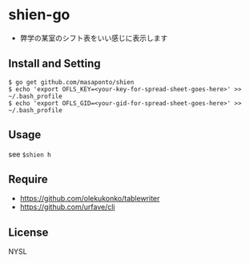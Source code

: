 # shien-go
- 弊学の某室のシフト表をいい感じに表示します

## Install and Setting

```
$ go get github.com/masaponto/shien  
$ echo 'export OFLS_KEY=<your-key-for-spread-sheet-goes-here>' >> ~/.bash_profile  
$ echo 'export OFLS_GID=<your-gid-for-spread-sheet-goes-here>' >> ~/.bash_profile  
```

## Usage
see ```$shien h```

## Require
- https://github.com/olekukonko/tablewriter
- https://github.com/urfave/cli

## License
NYSL
